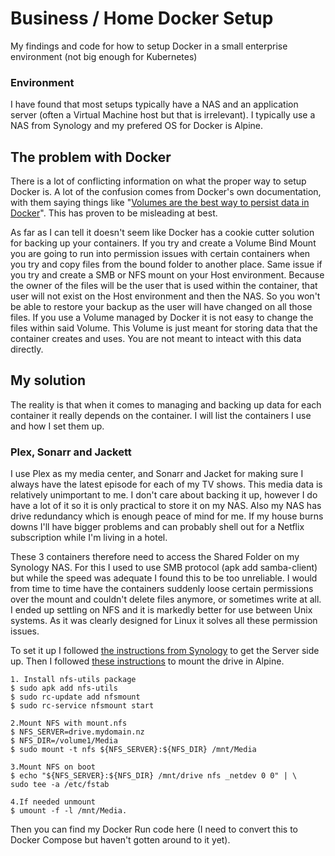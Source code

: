 # Business / Home Docker Setup
My findings and code for how to setup Docker in a small enterprise environment (not big enough for Kubernetes)

### Environment
I have found that most setups typically have a NAS and an application server (often a Virtual Machine host but that is irrelevant). I typically use a NAS from Synology and my prefered OS for Docker is Alpine. 

## The problem with Docker
There is a lot of conflicting information on what the proper way to setup Docker is. A lot of the confusion comes from Docker's own documentation, with them saying things like "[Volumes are the best way to persist data in Docker](https://docs.docker.com/storage/)". This has proven to be misleading at best. 

As far as I can tell it doesn't seem like Docker has a cookie cutter solution for backing up your containers. If you try and create a Volume Bind Mount you are going to run into permission issues with certain containers when you try and copy files from the bound folder to another place. Same issue if you try and create a SMB or NFS mount on your Host environment. Because the owner of the files will be the user that is used within the container, that user will not exist on the Host environment and then the NAS. So you won't be able to restore your backup as the user will have changed on all those files. 
If you use a Volume managed by Docker it is not easy to change the files within said Volume. This Volume is just meant for storing data that the container creates and uses. You are not meant to inteact with this data directly. 

## My solution
The reality is that when it comes to managing and backing up data for each container it really depends on the container. I will list the containers I use and how I set them up. 

### Plex, Sonarr and Jackett
I use Plex as my media center, and Sonarr and Jacket for making sure I always have the latest episode for each of my TV shows. This media data is relatively unimportant to me. I don't care about backing it up, however I do have a lot of it so it is only practical to store it on my NAS. Also my NAS has drive redundancy which is enough peace of mind for me. If my house burns downs I'll have bigger problems and can probably shell out for a Netflix subscription while I'm living in a hotel. 

These 3 containers therefore need to access the Shared Folder on my Synology NAS. For this I used to use SMB protocol (apk add samba-client) but while the speed was adequate I found this to be too unreliable. I would from time to time have the containers suddenly loose certain permissions over the mount and couldn't delete files anymore, or sometimes write at all. I ended up settling on NFS and it is markedly better for use between Unix systems. As it was clearly designed for Linux it solves all these permission issues. 

To set it up I followed [the instructions from Synology](https://kb.synology.com/en-us/DSM/tutorial/How_to_access_files_on_Synology_NAS_within_the_local_network_NFS) to get the Server side up. Then I followed [these instructions](https://www.hiroom2.com/2017/08/22/alpinelinux-3-6-nfs-utils-client-en/) to mount the drive in Alpine. 
```
1. Install nfs-utils package
$ sudo apk add nfs-utils
$ sudo rc-update add nfsmount
$ sudo rc-service nfsmount start

2.Mount NFS with mount.nfs
$ NFS_SERVER=drive.mydomain.nz
$ NFS_DIR=/volume1/Media
$ sudo mount -t nfs ${NFS_SERVER}:${NFS_DIR} /mnt/Media

3.Mount NFS on boot
$ echo "${NFS_SERVER}:${NFS_DIR} /mnt/drive nfs _netdev 0 0" | \
sudo tee -a /etc/fstab

4.If needed unmount
$ umount -f -l /mnt/Media.
```

Then you can find my Docker Run code here (I need to convert this to Docker Compose but haven't gotten around to it yet). 
